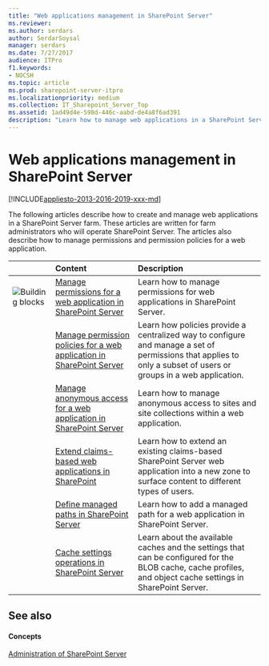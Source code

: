 ```yaml
---
title: "Web applications management in SharePoint Server"
ms.reviewer: 
ms.author: serdars
author: SerdarSoysal
manager: serdars
ms.date: 7/27/2017
audience: ITPro
f1.keywords:
- NOCSH
ms.topic: article
ms.prod: sharepoint-server-itpro
ms.localizationpriority: medium
ms.collection: IT_Sharepoint_Server_Top
ms.assetid: 1ad49d4e-598d-446c-aabd-de4a8f6ad391
description: "Learn how to manage web applications in a SharePoint Server farm."
---
```


# Web applications management in SharePoint Server

[!INCLUDE[appliesto-2013-2016-2019-xxx-md](../includes/appliesto-2013-2016-2019-xxx-md.md)]
  
The following articles describe how to create and manage web applications in a SharePoint Server farm. These articles are written for farm administrators who will operate SharePoint Server. The articles also describe how to manage permissions and permission policies for a web application.
  
||**Content**|**Description**|
|:-----|:-----|:-----|
|![Building blocks](../media/mod_icon_buildingblock_M.png)|[Manage permissions for a web application in SharePoint Server](manage-permissions-for-a-web-application.md) <br/> |Learn how to manage permissions for web applications in SharePoint Server.  <br/> |
||[Manage permission policies for a web application in SharePoint Server](manage-permission-policies-for-a-web-application.md) <br/> |Learn how policies provide a centralized way to configure and manage a set of permissions that applies to only a subset of users or groups in a web application.  <br/> |
||[Manage anonymous access for a web application in SharePoint Server](manage-anonymous-access-for-a-web-application.md) <br/> |Learn how to manage anonymous access to sites and site collections within a web application.  <br/> |
||[Extend claims-based web applications in SharePoint](extend-a-claims-based-web-application.md) <br/> |Learn how to extend an existing claims-based SharePoint Server web application into a new zone to surface content to different types of users.  <br/> |
||[Define managed paths in SharePoint Server](define-managed-paths.md) <br/> |Learn how to add a managed path for a web application in SharePoint Server.  <br/> |
||[Cache settings operations in SharePoint Server](cache-settings-operations.md) <br/> |Learn about the available caches and the settings that can be configured for the BLOB cache, cache profiles, and object cache settings in SharePoint Server.  <br/> |
   
## See also

#### Concepts

[Administration of SharePoint Server](administration.md)

